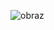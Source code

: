 ![obraz](https://github.com/Anogota/HTB-Devel/assets/143951834/beba2daa-96bf-41b7-afa9-8dec3d3cb339)
